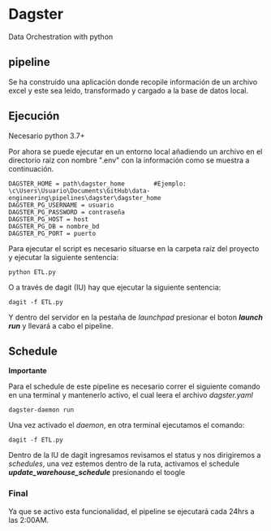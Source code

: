 # Dagster
Data Orchestration with python 

## pipeline 
Se ha construido una aplicación donde recopile información de un archivo excel y este sea leido, transformado y cargado a la base de datos local.

## Ejecución
Necesario python 3.7+

Por ahora se puede ejecutar en un entorno local añadiendo un archivo en el directorio raíz con nombre ".env" con la información como se muestra a continuación.
```
DAGSTER_HOME = path\dagster_home        #Ejemplo: \c\Users\Usuario\Documents\GitHub\data-engineering\pipelines\dagster\dagster_home
DAGSTER_PG_USERNAME = usuario
DAGSTER_PG_PASSWORD = contraseña
DAGSTER_PG_HOST = host
DAGSTER_PG_DB = nombre_bd
DAGSTER_PG_PORT = puerto
```

Para ejecutar el script es necesario situarse en la carpeta raíz del proyecto y ejecutar la siguiente sentencia:

```
python ETL.py
```
O a través de dagit (IU) hay que ejecutar la siguiente sentencia:

```
dagit -f ETL.py
```
Y dentro del servidor en la pestaña de _launchpad_ presionar el boton _**launch run**_ y llevará a cabo el pipeline.

## Schedule

**Importante** 

Para el schedule de este pipeline es necesario correr el siguiente comando en una terminal y mantenerlo activo, el cual leera el archivo _dagster.yaml_
```
dagster-daemon run
```

Una vez activado el _daemon_, en otra terminal ejecutamos el comando:

```
dagit -f ETL.py
```

Dentro de la IU de dagit ingresamos revisamos el status y nos dirigiremos a _schedules_, una vez estemos dentro de la ruta, activamos el schedule _**update_warehouse_schedule**_ presionando el toogle
### Final
Ya que se activo esta funcionalidad, el pipeline se ejecutará cada 24hrs a las 2:00AM.
